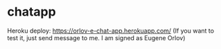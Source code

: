 # chatapp

Heroku deploy: https://orlov-e-chat-app.herokuapp.com/
(If you want to test it, just send message to me. I am signed as Eugene Orlov)
